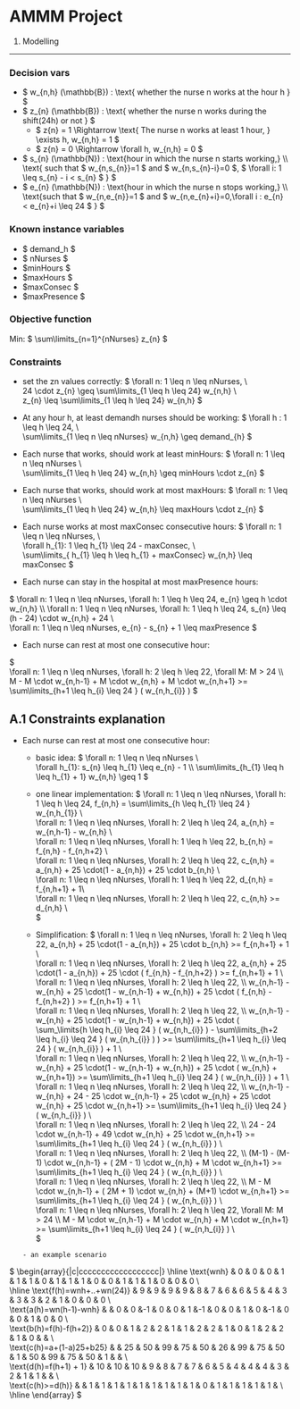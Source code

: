AMMM Project
=============


1. Modelling
---------


### Decision vars


- $ w_{n,h} (\mathbb{B})  : \text{ whether the nurse n works at the hour h }  $
- $ z_{n} (\mathbb{B})  : \text{ whether the nurse n works during the shift(24h) or not } $
 	- $ z{n} = 1  \Rightarrow \text{ The nurse n works at least 1 hour, } \exists h, w_{n,h} = 1 $
 	- $ z{n} = 0 \Rightarrow \forall h, w_{n,h} = 0 $
- $  s_{n} (\mathbb{N}) : \text{hour in which the nurse n starts working,} \\\ \text{  such that $ w_{n,s_{n}}=1 $ and  $ w_{n,s_{n}-i}=0 $,  $ \forall i: 1 \leq s_{n} - i < s_{n} $ } $
- $  e_{n} (\mathbb{N}) : \text{hour in which the nurse n stops working,} \\\ \text{such that $ w_{n,e_{n}}=1 $ and  $ w_{n,e_{n}+i}=0,\forall i : e_{n} < e_{n}+i \leq 24 $  } $


### Known instance variables

* $ demand_h $
* $ nNurses  $
* $minHours $
* $maxHours $
* $maxConsec $
* $maxPresence $


### Objective function

Min: $ \sum\limits_{n=1}^{nNurses} z_{n}  $

### Constraints

* set the zn values correctly:
$  \forall n: 1 \leq n \leq nNurses,  \\\
	24 \cdot z_{n}  \geq \sum\limits_{1 \leq h \leq 24} w_{n,h} \\\
   z_{n} \leq \sum\limits_{1 \leq h \leq 24} w_{n,h}
$

* At any hour h, at least demandh nurses should be working:
$ \forall h : 1 \leq h \leq 24, \\\
 \sum\limits_{1 \leq n \leq nNurses} w_{n,h} \geq demand_{h}
$

* Each nurse that works, should work at least minHours:
$ \forall n: 1 \leq n \leq nNurses \\\
	\sum\limits_{1 \leq h \leq 24} w_{n,h} \geq minHours \cdot z_{n}
$

* Each nurse that works, should work at most maxHours:
$ \forall n: 1 \leq n \leq nNurses \\\
	\sum\limits_{1 \leq h \leq 24} w_{n,h} \leq maxHours \cdot z_{n}
$

* Each nurse works at most maxConsec consecutive hours: 
$	\forall n:  1 \leq n \leq nNurses, \\\
	\forall h_{1}:  1 \leq h_{1} \leq 24 - maxConsec, \\\
	\sum\limits_{ h_{1} \leq h \leq h_{1} + maxConsec} w_{n,h} \leq maxConsec $

* Each nurse can stay in the hospital at most maxPresence hours:

$  \forall n:  1 \leq n \leq nNurses, \forall h: 1 \leq h \leq 24, e_{n} \geq h \cdot w_{n,h} \\\ 
 \forall n:  1 \leq n \leq nNurses, \forall h: 1 \leq h \leq 24, s_{n} \leq (h - 24) \cdot w_{n,h} + 24 \\\
  \forall n:  1 \leq n \leq nNurses, e_{n} - s_{n} + 1 \leq maxPresence $

* Each nurse can rest at most one consecutive hour:
	
$	
\forall n:  1 \leq n \leq nNurses, \forall h: 2 \leq h \leq 22, \forall M: M > 24  \\\ M - M \cdot w_{n,h-1} + M \cdot w_{n,h} + M \cdot w_{n,h+1}  >= \sum\limits_{h+1 \leq h_{i} \leq 24 } \( w_{n,h_{i}} \)	 $


A.1 Constraints explanation
------------------------


* Each nurse can rest at most one consecutive hour:

	- basic idea: $  \forall n:  1 \leq n \leq nNurses \\\
		\forall h_{1}: s_{n} \leq h_{1} \leq e_{n} - 1  \\\ 
		\sum\limits_{h_{1} \leq h \leq h_{1} + 1} w_{n,h} \geq 1 $

	- one linear implementation: $ \forall n:  1 \leq n \leq nNurses, \forall h: 1 \leq h \leq 24, f_{n,h} = \sum\limits_{h \leq h_{1} \leq 24 } w_{n,h_{1}}   \\\
	\forall n:  1 \leq n \leq nNurses, \forall h: 2 \leq h \leq 24, a_{n,h} = w_{n,h-1} - w_{n,h}  \\\
	 \forall n:  1 \leq n \leq nNurses, \forall h: 1 \leq h \leq 22, b_{n,h} = f_{n,h} - f_{n,h+2}  \\\
	 \forall n:  1 \leq n \leq nNurses, \forall h: 2 \leq h \leq 22, c_{n,h} = a_{n,h} + 25 \cdot(1 - a_{n,h}) + 25 \cdot b_{n,h}  \\\
	 \forall n:  1 \leq n \leq nNurses, \forall h: 1 \leq h \leq 22, d_{n,h} = f_{n,h+1} + 1\\\
	 \forall n:  1 \leq n \leq nNurses, \forall h: 2 \leq h \leq 22, c_{n,h} >= d_{n,h}  \\\
	 $

	 - Simplification: $ \forall n:  1 \leq n \leq nNurses, \forall h: 2 \leq h \leq 22,  a_{n,h} + 25 \cdot(1 - a_{n,h}) + 25 \cdot b_{n,h} >= f_{n,h+1} + 1  \\\
	 \forall n:  1 \leq n \leq nNurses, \forall h: 2 \leq h \leq 22,  a_{n,h} + 25 \cdot(1 - a_{n,h}) + 25 \cdot \( f_{n,h} - f_{n,h+2} \) >= f_{n,h+1} + 1  \\\
	 \forall n:  1 \leq n \leq nNurses, \forall h: 2 \leq h \leq 22,  \\\ w_{n,h-1} - w_{n,h} + 25 \cdot(1 - w_{n,h-1} + w_{n,h}) + 25 \cdot \( f_{n,h} - f_{n,h+2} \) >= f_{n,h+1} + 1  \\\
	 \forall n:  1 \leq n \leq nNurses, \forall h: 2 \leq h \leq 22,  \\\ w_{n,h-1} - w_{n,h} + 25 \cdot(1 - w_{n,h-1} + w_{n,h}) + 25 \cdot \( \sum_\limits{h \leq h_{i} \leq 24 } \( w_{n,h_{i}} \) - \sum\limits_{h+2 \leq h_{i} \leq 24 } \( w_{n,h_{i}} \) \) >= \sum\limits_{h+1 \leq h_{i} \leq 24 } \( w_{n,h_{i}} \) + 1  \\\
	 \forall n:  1 \leq n \leq nNurses, \forall h: 2 \leq h \leq 22,  \\\ w_{n,h-1} - w_{n,h} + 25 \cdot(1 - w_{n,h-1} + w_{n,h}) + 25 \cdot \( w_{n,h} + w_{n,h+1}\) >= \sum\limits_{h+1 \leq h_{i} \leq 24 } \( w_{n,h_{i}} \) + 1  \\\
	 \forall n:  1 \leq n \leq nNurses, \forall h: 2 \leq h \leq 22,  \\\ w_{n,h-1} - w_{n,h} + 24 - 25 \cdot w_{n,h-1} + 25 \cdot w_{n,h}  + 25 \cdot w_{n,h} + 25 \cdot w_{n,h+1}  >= \sum\limits_{h+1 \leq h_{i} \leq 24 } \( w_{n,h_{i}} \)  \\\
	 \forall n:  1 \leq n \leq nNurses, \forall h: 2 \leq h \leq 22,  \\\ 24 - 24 \cdot w_{n,h-1} + 49 \cdot w_{n,h} + 25 \cdot w_{n,h+1}  >= \sum\limits_{h+1 \leq h_{i} \leq 24 } \( w_{n,h_{i}} \)  \\\
	 \forall n:  1 \leq n \leq nNurses, \forall h: 2 \leq h \leq 22,  \\\ (M-1) - (M-1) \cdot w_{n,h-1} + \( 2M - 1\) \cdot w_{n,h} + M \cdot w_{n,h+1}  >= \sum\limits_{h+1 \leq h_{i} \leq 24 } \( w_{n,h_{i}} \)  \\\
	 \forall n:  1 \leq n \leq nNurses, \forall h: 2 \leq h \leq 22,  \\\ M - M \cdot w_{n,h-1} + \( 2M + 1\) \cdot w_{n,h} + (M+1) \cdot w_{n,h+1}  >= \sum\limits_{h+1 \leq h_{i} \leq 24 } \( w_{n,h_{i}} \)  \\\
	 \forall n:  1 \leq n \leq nNurses, \forall h: 2 \leq h \leq 22, \forall M: M > 24  \\\ M - M \cdot w_{n,h-1} + M \cdot w_{n,h} + M \cdot w_{n,h+1}  >= \sum\limits_{h+1 \leq h_{i} \leq 24 } \( w_{n,h_{i}} \)  \\\
	 $

	  - an example scenario

$
\begin{array}{|c|cccccccccccccccccc|}
\hline
\text{wnh}               & 0 & 0 & 0 & 1 & 1 & 1 & 0 & 1 & 1 & 1 & 0 & 0 & 1 & 1 & 1 & 0 & 0 & 0 \\\
\hline
\text{f(h)=wnh+..+wn(24)} 
						 & 9 & 9 & 9 & 9 & 8 & 7 & 6 & 6 & 5 & 4 & 3 & 3 & 3 & 2 & 1 & 0 & 0 & 0 \\\
\text{a(h)=wn(h-1)-wnh}  &   & 0 & 0 &-1 & 0 & 0 & 1 &-1 & 0 & 0 & 1 & 0 &-1 & 0 & 0 & 1 & 0 & 0 \\\
\text{b(h)=f(h)-f(h+2)}  & 0 & 0 & 1 & 2 & 2 & 1 & 1 & 2 & 2 & 1 & 0 & 1 & 2 & 2 & 1 & 0 &   &  \\\
\text{c(h)=a+(1-a)25+b25}     &   & 25 & 50 & 99 & 75 & 50 & 26 & 99 & 75 & 50 & 1 & 50 & 99 & 75 & 50 & 1 &   & \\\
\text{d(h)=f(h+1) + 1} 
						 & 10 & 10 & 10 & 9 & 8 & 7 & 7 & 6 & 5 & 4 & 4 & 4 & 3 & 2 & 1 & 1 &  &  \\\
\text{c(h)>=d(h)}        &   & 1 & 1 & 1 & 1 & 1 & 1 & 1 & 1 & 1 & 0 & 1 & 1 & 1 & 1 & 1 &  \\\
\hline
\end{array}
$





